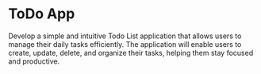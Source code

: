 # ToDo App

Develop a simple and intuitive Todo List application that allows users to manage their daily tasks efficiently. The application will enable users to create, update, delete, and organize their tasks, helping them stay focused and productive.